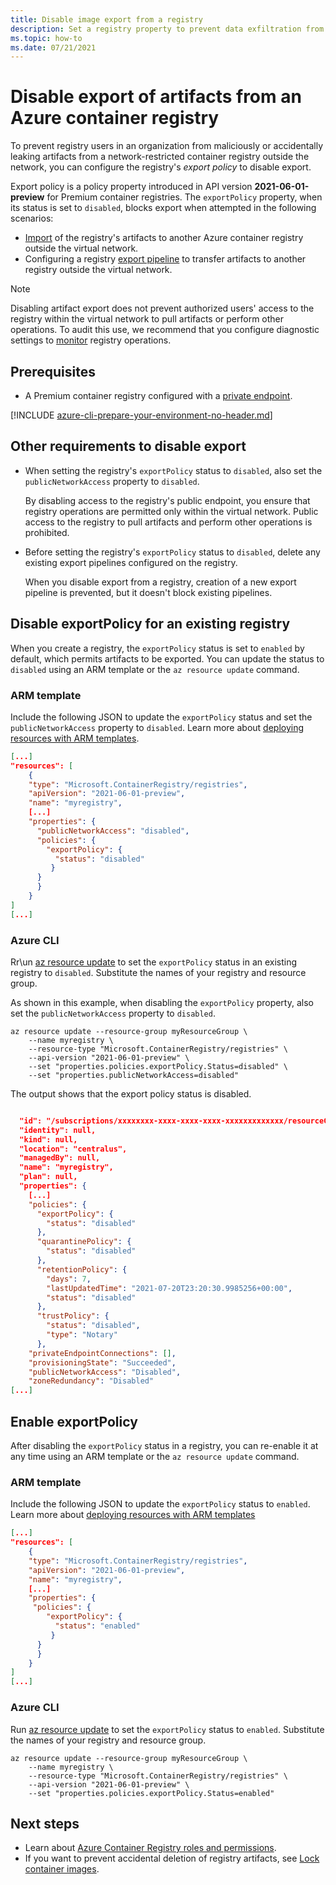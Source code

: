```yaml
---
title: Disable image export from a registry
description: Set a registry property to prevent data exfiltration from a Premium Azure container registry.
ms.topic: how-to
ms.date: 07/21/2021
---
```


# Disable export of artifacts from an Azure container registry 

To prevent registry users in an organization from maliciously or accidentally leaking artifacts from a network-restricted container registry outside the network, you can configure the registry's *export policy* to disable export.

Export policy is a policy property introduced in API version **2021-06-01-preview** for Premium container registries. The `exportPolicy` property, when its status is set to `disabled`, blocks export when attempted in the following scenarios:

* [Import](container-registry-import.md) of the registry's artifacts to another Azure container registry outside the virtual network.
* Configuring a registry [export pipeline](container-registry-transfer-images.md) to transfer artifacts to another registry outside the virtual network.

> [!NOTE]
> Disabling artifact export does not prevent authorized users' access to the registry within the virtual network to pull artifacts or perform other operations. To audit this use, we recommend that you configure diagnostic settings to [monitor](monitor-service.md) registry operations. 

## Prerequisites

* A Premium container registry configured with a [private endpoint](container-registry-private-link.md).

[!INCLUDE [azure-cli-prepare-your-environment-no-header.md](../../includes/azure-cli-prepare-your-environment-no-header.md)]

## Other requirements to disable export

* When setting the registry's `exportPolicy` status to `disabled`, also set the `publicNetworkAccess` property to `disabled`.

    By disabling access to the registry's public endpoint, you ensure that registry operations are permitted only within the virtual network. Public access to the registry to pull artifacts and perform other operations is prohibited. 

*  Before setting the registry's `exportPolicy` status to `disabled`, delete any existing export pipelines configured on the registry.

    When you disable export from a registry, creation of a new export pipeline is prevented, but it doesn't block existing pipelines.


## Disable exportPolicy for an existing registry

When you create a registry, the `exportPolicy` status is set to `enabled` by default, which permits artifacts to be exported. You can update the status to `disabled` using an ARM template or the `az resource update` command.

### ARM template 

Include the following JSON to update the `exportPolicy` status and set the `publicNetworkAccess` property to `disabled`. Learn more about [deploying resources with ARM templates](../azure-resource-manager/templates/deploy-cli.md).

```json
[...]
"resources": [
    {
    "type": "Microsoft.ContainerRegistry/registries",
    "apiVersion": "2021-06-01-preview",
    "name": "myregistry",
    [...]
    "properties": {
      "publicNetworkAccess": "disabled",
      "policies": {
        "exportPolicy": {
          "status": "disabled"
         }
      }
      }
    }
]
[...]
```

### Azure CLI
Rr\un [az resource update](/cli/azure/resource/#az_resource_update) to set the `exportPolicy` status in an existing registry to `disabled`. Substitute the names of your registry and resource group.

As shown in this example, when disabling the `exportPolicy` property, also set the `publicNetworkAccess` property to `disabled`.

```azurecli
az resource update --resource-group myResourceGroup \
    --name myregistry \
    --resource-type "Microsoft.ContainerRegistry/registries" \
    --api-version "2021-06-01-preview" \
    --set "properties.policies.exportPolicy.Status=disabled" \
    --set "properties.publicNetworkAccess=disabled"  
```

The output shows that the export policy status is disabled.

```json

  "id": "/subscriptions/xxxxxxxx-xxxx-xxxx-xxxx-xxxxxxxxxxxxx/resourceGroups/myResourceGroup/providers/Microsoft.ContainerRegistry/registries/myregistry",
  "identity": null,
  "kind": null,
  "location": "centralus",
  "managedBy": null,
  "name": "myregistry",
  "plan": null,
  "properties": {
    [...]
    "policies": {
      "exportPolicy": {
        "status": "disabled"
      },
      "quarantinePolicy": {
        "status": "disabled"
      },
      "retentionPolicy": {
        "days": 7,
        "lastUpdatedTime": "2021-07-20T23:20:30.9985256+00:00",
        "status": "disabled"
      },
      "trustPolicy": {
        "status": "disabled",
        "type": "Notary"
      },
    "privateEndpointConnections": [],
    "provisioningState": "Succeeded",
    "publicNetworkAccess": "Disabled",
    "zoneRedundancy": "Disabled"
[...]
```

## Enable exportPolicy 

After disabling the `exportPolicy` status in a registry, you can re-enable it at any time using an ARM template or the `az resource update` command.

### ARM template 

Include the following JSON to update the `exportPolicy` status to `enabled`. Learn more about [deploying resources with ARM templates](../azure-resource-manager/templates/deploy-cli.md)

```json
[...]
"resources": [
    {
    "type": "Microsoft.ContainerRegistry/registries",
    "apiVersion": "2021-06-01-preview",
    "name": "myregistry",
    [...]
    "properties": {
     "policies": {
        "exportPolicy": {
          "status": "enabled"
         }
      }
      }
    }
]
[...]
```

### Azure CLI
Run [az resource update](/cli/azure/resource/#az_resource_update) to set the `exportPolicy` status to `enabled`. Substitute the names of your registry and resource group.

```azurecli
az resource update --resource-group myResourceGroup \
    --name myregistry \
    --resource-type "Microsoft.ContainerRegistry/registries" \
    --api-version "2021-06-01-preview" \
    --set "properties.policies.exportPolicy.Status=enabled"
```
 
## Next steps

* Learn about [Azure Container Registry roles and permissions](container-registry-roles.md).
* If you want to prevent accidental deletion of registry artifacts, see [Lock container images](container-registry-lock-images.md).



